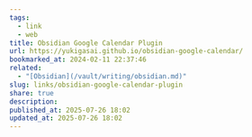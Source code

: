 ```yaml
---
tags:
  - link
  - web
title: Obsidian Google Calendar Plugin
url: https://yukigasai.github.io/obsidian-google-calendar/
bookmarked_at: 2024-02-11 22:37:46
related:
  - "[Obsidian](/vault/writing/obsidian.md)"
slug: links/obsidian-google-calendar-plugin
share: true
description:
published_at: 2025-07-26 18:02
updated_at: 2025-07-26 18:02
---
```

